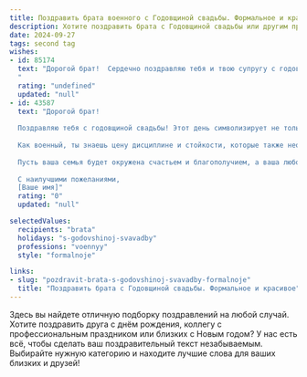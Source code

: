 ```yaml
---
title: Поздравить брата военного с Годовщиной свадьбы. Формальное и красивое
description: Хотите поздравить брата с Годовщиной свадьбы или другим праздником? Наш ИИ создаст незабываемое поздравление, а вы обязательно выделитесь среди других.  
date: 2024-09-27
tags: second tag
wishes:
- id: 85174
  text: "Дорогой брат!  Сердечно поздравляю тебя и твою супругу с годовщиной свадьбы! Желаю вам крепкой семейной жизни, полного взаимопонимания и неиссякаемой любви. Пусть ваш семейный очаг всегда будет наполнен теплом, уютом и счастьем.  Пусть служба не мешает вам наслаждаться этими прекрасными моментами, а ваш союз станет таким же надежным и нерушимым, как и ваша страна. Счастья вам и долгих лет совместной жизни!
  "
  rating: "undefined"
  updated: "null"
- id: 43587
  text: "Дорогой брат!
  
  Поздравляю тебя с годовщиной свадьбы! Этот день символизирует не только любовь и доверие, но и крепкую дружбу, основанную на взаимопонимании и уважении. Ваша совместная жизнь — это прекрасный пример того, как, несмотря на все испытания, можно находить силы для любви и поддержки друг друга.
  
  Как военный, ты знаешь цену дисциплине и стойкости, которые также необходимы в семейной жизни. Желаю вам крепости духа, понимания и гармонии, чтобы каждый день приносил радость и вдохновение.
  
  Пусть ваша семья будет окружена счастьем и благополучием, а ваша любовь лишь крепнет с годами.
  
  С наилучшими пожеланиями,
  [Ваше имя]"
  rating: "0"
  updated: "null"

selectedValues:
  recipients: "brata"
  holidays: "s-godovshinoj-svavadby"
  professions: "voennyy"
  style: "formalnoje"

links:
- slug: "pozdravit-brata-s-godovshinoj-svavadby-formalnoje"
  title: "Поздравить брата с Годовщиной свадьбы. Формальное и красивое"
---
```


Здесь вы найдете отличную подборку поздравлений на любой случай. 
Хотите поздравить друга с днём рождения, коллегу с профессиональным праздником или близких с Новым годом? У нас есть всё, чтобы сделать ваш поздравительный текст незабываемым. Выбирайте нужную категорию и находите лучшие слова для ваших близких и друзей!
